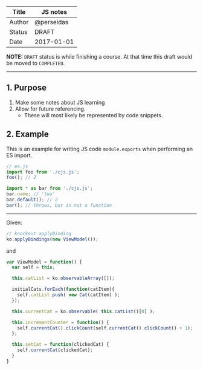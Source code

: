 | Title  | JS notes                    |
|--------|-----------------------------|
| Author | @perseidas                  |
| Status | DRAFT                       |
| Date   | 2017-01-01                  |

**NOTE:** `DRAFT` status is while finishing a course.
At that time this draft would be moved to `COMPLETED`.

---

## 1. Purpose

1. Make some notes about JS learning
2. Allow for future referencing.
    * These will most likely be represented by code snippets.

## 2. Example

This is an example for writing JS code `module.exports` when performing an ES import.

```javascript
// es.js
import foo from './cjs.js';
foo(); // 2

import * as bar from './cjs.js';
bar.name; // 'two'
bar.default(); // 2
bar(); // throws, bar is not a function
```

------

Given:

```javascript
// knockout applyBinding
ko.applyBindings(new ViewModel());
```

and

```javascript
var ViewModel = function() {
  var self = this;

  this.catList = ko.observableArray([]);

  initialCats.forEach(function(catItem){
    self.catList.push( new Cat(catItem) );
  });

  this.currentCat = ko.observable( this.catList()[0] );

  this.incrementCounter = function() {
    self.currentCat().clickCount(self.currentCat().clickCount() + 1);
  };

  this.setCat = function(clickedCat) {
    self.currentCat(clickedCat);    
  }
}
```
